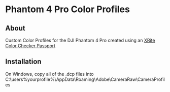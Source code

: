 # Phantom 4 Pro Color Profiles

## About
Custom Color Profiles for the DJI Phantom 4 Pro created using an [XRite Color Checker Passport](http://xritephoto.com/colorchecker-passport-photo)

## Installation
On Windows, copy all of the .dcp files into C:\users\%yourprofile%\AppData\Roaming\Adobe\CameraRaw\CameraProfiles
